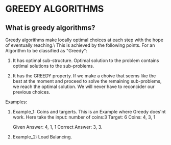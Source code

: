 # GREEDY ALGORITHMS

## What is greedy algorithms?
Greedy algorithms make locally optimal choices at each step with the hope of eventually reaching.\ This is achieved by the following points.
For an Algorithm to be classified as "Greedy":

1. It has optimal sub-structure. Optimal solution to the problem contains optimal solutions to the sub-problems.

2. It has the GREEDY property. If we make a choive that seems like the best at the moment and proceed to solve the remaining sub-problems, we reach the optimal solution. We will never have to reconcider our previous choices.

Examples:
1. Example_1: Coins and targerts. This is an Example where Greedy does'nt work. Here take the input:
    number of coins:3  Target: 6
    Coins: 4, 3, 1

    Given Answer: 4, 1, 1
    Correct Answer: 3, 3.

2. Example_2: Load Balancing.
